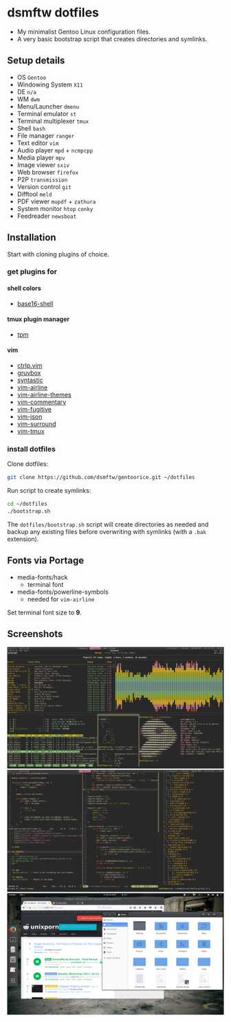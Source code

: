 # dsmftw dotfiles

* My minimalist Gentoo Linux configuration files.
* A very basic bootstrap script that creates directories and symlinks.

## Setup details

* OS `Gentoo`
* Windowing System `X11`
* DE `n/a`
* WM `dwm`
* Menu/Launcher `dmenu`
* Terminal emulator `st`
* Terminal multiplexer `tmux`
* Shell `bash`
* File manager `ranger`
* Text editor `vim`
* Audio player `mpd` + `ncmpcpp`
* Media player `mpv`
* Image viewer `sxiv`
* Web browser `firefox`
* P2P `transmission`
* Version control `git`
* Difftool `meld`
* PDF viewer `mupdf` + `zathura`
* System monitor `htop` `conky`
* Feedreader `newsboat`

## Installation

Start with cloning plugins of choice.

### get plugins for

#### shell colors

* [base16-shell](https://github.com/chriskempson/base16-shell)

#### tmux plugin manager

* [tpm](https://github.com/tmux-plugins/tpm)

#### vim

* [ctrlp.vim](https://github.com/ctrlpvim/ctrlp.vim)
* [gruvbox](https://github.com/morhetz/gruvbox)
* [syntastic](https://github.com/vim-syntastic/syntastic)
* [vim-airline](https://github.com/vim-airline/vim-airline)
* [vim-airline-themes](https://github.com/vim-airline/vim-airline-themes)
* [vim-commentary](https://github.com/tpope/vim-commentary)
* [vim-fugitive](https://github.com/tpope/vim-fugitive)
* [vim-json](https://github.com/elzr/vim-json)
* [vim-surround](https://github.com/tpope/vim-surround)
* [vim-tmux](https://github.com/tmux-plugins/vim-tmux)

### install dotfiles

Clone dotfiles:

```bash
git clone https://github.com/dsmftw/gentoorice.git ~/dotfiles
```

Run script to create symlinks:

```bash
cd ~/dotfiles
./bootstrap.sh
```

The `dotfiles/bootstrap.sh` script will create directories as needed and backup any existing files before overwriting with symlinks (with a `.bak` extension).

## Fonts via Portage

* media-fonts/hack
    * terminal font
* media-fonts/powerline-symbols
    * needed for `vim-airline`

Set terminal font size to **9**.

## Screenshots

<img src="screenshots/scr1.png" width="640" >

<img src="screenshots/scr2.png" width="640" >

<img src="screenshots/scr3.png" width="640" >
